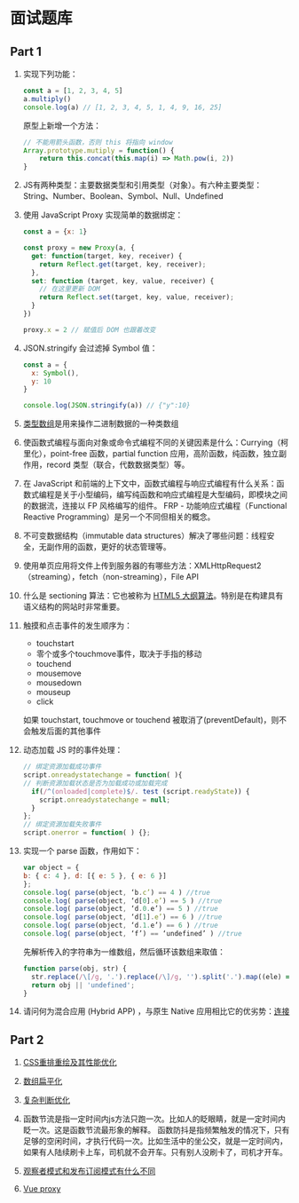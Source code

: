 # 面试题库

## Part 1

1. 实现下列功能：
    ```js
    const a = [1, 2, 3, 4, 5]
    a.multiply()
    console.log(a) // [1, 2, 3, 4, 5, 1, 4, 9, 16, 25]
    ```
    原型上新增一个方法：
    ```js
    // 不能用箭头函数，否则 this 将指向 window
    Array.prototype.mutiply = function() {
        return this.concat(this.map(i) => Math.pow(i, 2))
    }
    ```

2. JS有两种类型：主要数据类型和引用类型（对象）。有六种主要类型：String、Number、Boolean、Symbol、Null、Undefined

3. 使用 JavaScript Proxy 实现简单的数据绑定：
    ```js
    const a = {x: 1}

    const proxy = new Proxy(a, {
      get: function(target, key, receiver) {
        return Reflect.get(target, key, receiver);
      },
      set: function (target, key, value, receiver) {
        // 在这里更新 DOM
        return Reflect.set(target, key, value, receiver);
      }
    })

    proxy.x = 2 // 赋值后 DOM 也跟着改变
    ```

4. JSON.stringify 会过滤掉 Symbol 值：
    ```js
    const a = {
      x: Symbol(),
      y: 10
    }

    console.log(JSON.stringify(a)) // {"y":10}
    ```

5. [类型数组](https://developer.mozilla.org/zh-CN/docs/Web/JavaScript/Typed_arrays)是用来操作二进制数据的一种类数组

6. 使函数式编程与面向对象或命令式编程不同的关键因素是什么：Currying（柯里化），point-free 函数，partial function 应用，高阶函数，纯函数，独立副作用，record 类型（联合，代数数据类型）等。

7. 在 JavaScript 和前端的上下文中，函数式编程与响应式编程有什么关系：函数式编程是关于小型编码，编写纯函数和响应式编程是大型编码，即模块之间的数据流，连接以 FP 风格编写的组件。 FRP - 功能响应式编程（ Functional Reactive Programming）是另一个不同但相关的概念。

8. 不可变数据结构（immutable data structures）解决了哪些问题：线程安全，无副作用的函数，更好的状态管理等。

9. 使用单页应用将文件上传到服务器的有哪些方法：XMLHttpRequest2（streaming），fetch（non-streaming），File API

10. 什么是 sectioning 算法：它也被称为 [HTML5 大纲算法](https://rainylog.com/post/html5-outline/)。特别是在构建具有语义结构的网站时非常重要。

11. 触摸和点击事件的发生顺序为：

    * touchstart
    * 零个或多个touchmove事件，取决于手指的移动
    * touchend
    * mousemove
    * mousedown
    * mouseup
    * click

    如果 touchstart, touchmove or touchend 被取消了(preventDefault)，则不会触发后面的其他事件

12. 动态加载 JS 时的事件处理：
    ```js
    // 绑定资源加载成功事件
    script.onreadystatechange = function( ){
    // 判断资源加载状态是否为加载成功或加载完成
      if(/^(onloaded|complete)$/. test (script.readyState)) {
        script.onreadystatechange = null;
      }
    };
    // 绑定资源加载失败事件
    script.onerror = function( ) {};
    ```

13. 实现一个 parse 函数，作用如下：
    ```js
    var object = {
    b: { c: 4 }, d: [{ e: 5 }, { e: 6 }]
    };
    console.log( parse(object, ‘b.c’) == 4 ) //true
    console.log( parse(object, ‘d[0].e’) == 5 ) //true
    console.log( parse(object, ‘d.0.e’) == 5 ) //true
    console.log( parse(object, ‘d[1].e’) == 6 ) //true
    console.log( parse(object, ‘d.1.e’) == 6 ) //true
    console.log( parse(object, ‘f’) == ‘undefined’ ) //true
    ```
    先解析传入的字符串为一维数组，然后循环该数组来取值：
    ```js
    function parse(obj, str) {
      str.replace(/\[/g, '.').replace(/\]/g, '').split('.').map((ele) => obj = obj[ele.trim()]);
      return obj || 'undefined';
    }
    ```

14. 请问何为混合应用 (Hybrid APP) ，与原生 Native 应用相比它的优劣势：[连接](https://segmentfault.com/a/1190000011154120)

## Part 2

1. [CSS重排重绘及其性能优化](https://segmentfault.com/a/1190000000490328#articleHeader10)

2. [数组扁平化](http://www.cnblogs.com/caihg/p/6519422.html)

3. [复杂判断优化](https://juejin.im/post/5bdfef86e51d453bf8051bf8)

4. 函数节流是指一定时间内js方法只跑一次。比如人的眨眼睛，就是一定时间内眨一次。这是函数节流最形象的解释。 函数防抖是指频繁触发的情况下，只有足够的空闲时间，才执行代码一次。比如生活中的坐公交，就是一定时间内，如果有人陆续刷卡上车，司机就不会开车。只有别人没刷卡了，司机才开车。

5. [观察者模式和发布订阅模式有什么不同](https://www.zhihu.com/question/23486749)

6. [Vue proxy](https://juejin.im/post/5bf3e632e51d452baa5f7375)
